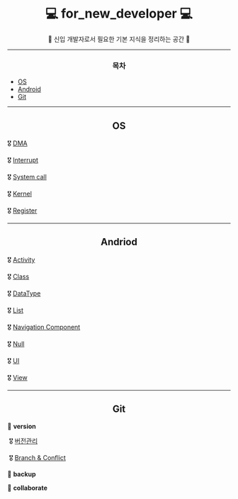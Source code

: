 # <div align="center">💻 for_new_developer 💻 </div>

<div align="center">🚩 신입 개발자로서 필요한 기본 지식을 정리하는 공간 🚩</div>   

------

### <div align="center">목차</div>

- [OS](#OS)
- [Android](#Android)
- [Git](#Git)



---

## <div align="center">OS</div>

🎖 [DMA](./OS/DMA.md)

🎖 [Interrupt](./OS/Interrupt.md)

🎖 [System call](./OS/System_call.md)

🎖 [Kernel](./OS/Kernel.md)

🎖 [Register ](./OS/Register.md)  



-----

## <div align="center">Andriod</div>

🎖 [Activity](./Android/Activity.md)

🎖 [Class](./Android/Class.md)

🎖 [DataType](./Android/DataType.md)

🎖 [List](./Android/List.md)

🎖 [Navigation Component](./Android/NavComponent.md)

🎖 [Null](./Android/Null.md)

🎖 [UI](./Android/UI.md)

🎖 [View](./Android/View.md)   



-----

## <div align="center">Git</div>

🥇 **version**

​	🎖 [버전관리](./Git/버전관리.md)

​	🎖 [Branch & Conflict](./Git/BranchandConflict.md)

🥈 **backup**

🥉 **collaborate**   



